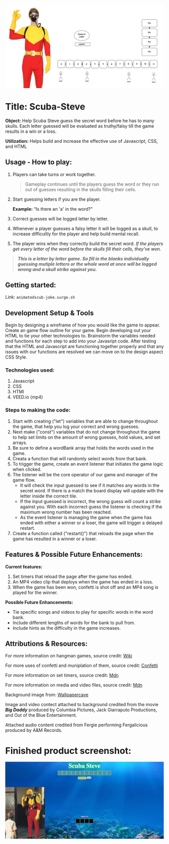 <img src="./WF1.png">

# Title: Scuba-Steve
**Object:** Help Scuba Steve guess the secret word before he has to many skulls. Each letter guessed will be evaluated as truthy/falsy till the game results in a win or a loss.

**Utilization:** Helps build and increase the effective use of Javascript, CSS, and HTML

## Usage - How to play:
1. Players can take turns or work together. 

    >Gameplay continues until the players guess the word or they run out of guesses resulting in the skulls filling their cells.

2. Start guessing letters if you are the player. 

    **Example:** “Is there an 'a' in the word?”

3. Correct guesses will be logged letter by letter.

4. Whenever a player guesses a falsy letter it will be logged as a skull, to increase difficultly for the player and help build mental recall.

5. The player wins when they correctly build the secret word. 
*If the players get every letter of the word before the skulls fill their cells, they've won.*

>***This is a letter by letter game. So fill in the blanks individually guessing mutiple letters or the whole word at once will be logged wrong and a skull strike against you.***

## Getting started:

Link: ``` animatedscub-joke.surge.sh ```

## Development Setup & Tools
Begin by designing a wireframe of how you would like the game to appear.
Create an game flow outline for your game.
Begin developing out your HTML to tie your other technologies to.
Brainstorm the variables needed and functions for each step to add into your Javasript code.
After testing that the HTML and Javascript are functioning together properly and that any issues with our functions are resolved we can move on to the design aspect CSS Style.

### Technologies used:
1. Javascript
2. CSS
3. HTMl
4. VEED.io (mp4)

### Steps to making the code:
1. Start with creating ("let") variables that are able to change throughout the game, that help you log your correct and wrong guesses.
2. Next make ("const") variables that do not change throughout the game to help set limits on the amount of wrong guesses, hold values, and set arrays.
3. Be sure to define a wordBank array that holds the words used in the game.
4. Creata a function that will randomly select words from that bank.
5. To trigger the game, create an event listener that initiates the game logic when clicked.
6. The listener will be the core operator of our game and manager of the game flow.
    * It will check the input guessed to see if it matches any words in the secret word. If there is a match the board display will update with the letter inside the correct tile. 
    * If the input guessed is incorrect, the wrong guess will count a strike against you. With each incorrect guess the listener is checking if the maximum wrong number has been reached.
    * As the event listener is managing the game when the game has ended with either a winner or a loser, the game will trigger a delayed restart.
7. Create a function called ("restart()") that reloads the page when the game has resulted in a winner or a loser.

## Features & Possible Future Enhancements:
**Current features:**
1. Set timers that reload the page after the game has ended.
2. An MP4 video clip that deploys when the game has ended in a loss.
3. When the game has been won, confetti is shot off and an MP4 song is played for the winner.

**Possible Future Enhancements:**
* Tie specific songs and videos to play for specific words in the word bank.
* Include different lengths of words for the bank to pull from.
* Include hints as the difficulty in the game increases.

## Attributions & Resources:
For more information on hangman games, source credit: [Wiki](https://www.wikihow.com/Play-Hangman)

For more uses of confetti and muniplation of them, source credit: [Confetti](https://confetti.js.org/more.html)

For more information on set timers, source credit: [Mdn](https://developer.mozilla.org/en-US/docs/Web/API/setTimeout)

For more information on media and video files, source credit: [Mdn](https://developer.mozilla.org/en-US/docs/Web/Media/Autoplay_guide)

Background image from: [Wallpapercave](https://wallpapercave.com/w/wp10846526)

Image and video contect attached to background credited from the movie ***Big Daddy*** produced by Columbia Pictures, Jack Giarraputo Productions, and Out of the Blue Entertainment.

Attached audio content credited from Fergie performing Fergalicious produced by A&M Records.

# Finished product screenshot:
<img src="./Screenshot.png">